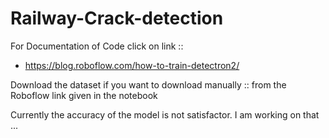 # Railway-Crack-detection

For Documentation of Code click on link :: 
 * https://blog.roboflow.com/how-to-train-detectron2/

Download the dataset if you want to download manually :: 
from the Roboflow link given in the notebook



Currently the accuracy of the model is not satisfactor. I am working on that ... 
